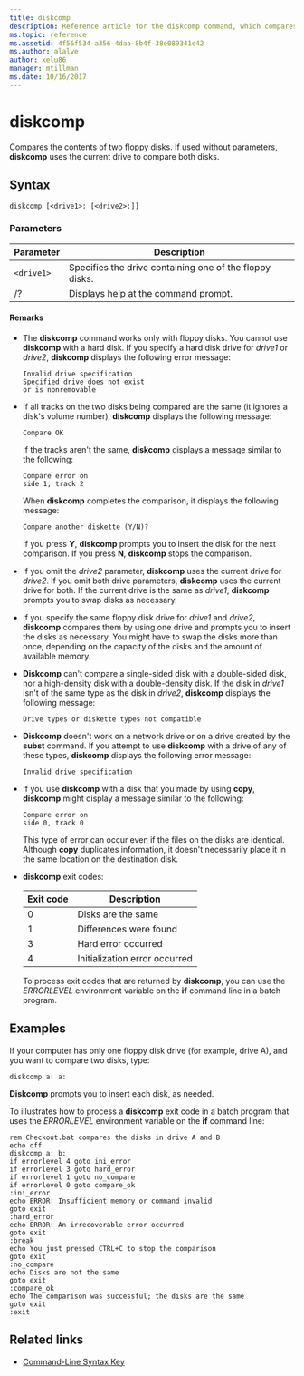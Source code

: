 ```yaml
---
title: diskcomp
description: Reference article for the diskcomp command, which compares the contents of two floppy disks.
ms.topic: reference
ms.assetid: 4f56f534-a356-4daa-8b4f-38e089341e42
ms.author: alalve
author: xelu86
manager: mtillman
ms.date: 10/16/2017
---
```


# diskcomp

Compares the contents of two floppy disks. If used without parameters, **diskcomp** uses the current drive to compare both disks.

## Syntax

```
diskcomp [<drive1>: [<drive2>:]]
```

### Parameters

| Parameter | Description |
| --------- | ----------- |
| `<drive1>` | Specifies the drive containing one of the floppy disks. |
| /? | Displays help at the command prompt. |

#### Remarks

- The **diskcomp** command works only with floppy disks. You cannot use **diskcomp** with a hard disk. If you specify a hard disk drive for *drive1* or *drive2*, **diskcomp** displays the following error message:

  ```
  Invalid drive specification
  Specified drive does not exist
  or is nonremovable
  ```

- If all tracks on the two disks being compared are the same (it ignores a disk's volume number), **diskcomp** displays the following message:

  ```
  Compare OK
  ```

  If the tracks aren't the same, **diskcomp** displays a message similar to the following:

  ```
  Compare error on
  side 1, track 2
  ```

  When **diskcomp** completes the comparison, it displays the following message:

  ```
  Compare another diskette (Y/N)?
  ```

  If you press **Y**, **diskcomp** prompts you to insert the disk for the next comparison. If you press **N**, **diskcomp** stops the comparison.

- If you omit the *drive2* parameter, **diskcomp** uses the current drive for *drive2*. If you omit both drive parameters, **diskcomp** uses the current drive for both. If the current drive is the same as *drive1*, **diskcomp** prompts you to swap disks as necessary.

- If you specify the same floppy disk drive for *drive1* and *drive2*, **diskcomp** compares them by using one drive and prompts you to insert the disks as necessary. You might have to swap the disks more than once, depending on the capacity of the disks and the amount of available memory.

- **Diskcomp** can't compare a single-sided disk with a double-sided disk, nor a high-density disk with a double-density disk. If the disk in *drive1* isn't of the same type as the disk in *drive2*, **diskcomp** displays the following message:

  ```
  Drive types or diskette types not compatible
  ```

- **Diskcomp** doesn't work on a network drive or on a drive created by the **subst** command. If you attempt to use **diskcomp** with a drive of any of these types, **diskcomp** displays the following error message:

  ```
  Invalid drive specification
  ```

- If you use **diskcomp** with a disk that you made by using **copy**, **diskcomp** might display a message similar to the following:

  ```
  Compare error on
  side 0, track 0
  ```

  This type of error can occur even if the files on the disks are identical. Although **copy** duplicates information, it doesn't necessarily place it in the same location on the destination disk.

- **diskcomp** exit codes:

  | Exit code | Description |
  | --------- | ----------- |
  | 0 | Disks are the same |
  | 1 | Differences were found |
  | 3 | Hard error occurred |
  | 4 | Initialization error occurred |

  To process exit codes that are returned by **diskcomp**, you can use the *ERRORLEVEL* environment variable on the **if** command line in a batch program.

## Examples

If your computer has only one floppy disk drive (for example, drive A), and you want to compare two disks, type:

```
diskcomp a: a:
```

**Diskcomp** prompts you to insert each disk, as needed.

To illustrates how to process a **diskcomp** exit code in a batch program that uses the *ERRORLEVEL* environment variable on the **if** command line:

```
rem Checkout.bat compares the disks in drive A and B
echo off
diskcomp a: b:
if errorlevel 4 goto ini_error
if errorlevel 3 goto hard_error
if errorlevel 1 goto no_compare
if errorlevel 0 goto compare_ok
:ini_error
echo ERROR: Insufficient memory or command invalid
goto exit
:hard_error
echo ERROR: An irrecoverable error occurred
goto exit
:break
echo You just pressed CTRL+C to stop the comparison
goto exit
:no_compare
echo Disks are not the same
goto exit
:compare_ok
echo The comparison was successful; the disks are the same
goto exit
:exit
```

## Related links

- [Command-Line Syntax Key](command-line-syntax-key.md)

